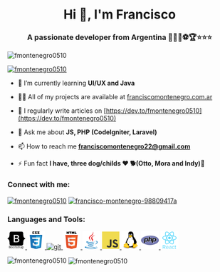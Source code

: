 <h1 align="center">Hi 👋, I'm Francisco</h1>
<h3 align="center">A passionate developer from Argentina 🧉🇦🇷⚽🏆⭐⭐⭐</h3>

<p align="left"> <img src="https://komarev.com/ghpvc/?username=fmontenegro0510&label=Profile%20views&color=0e75b6&style=flat" alt="fmontenegro0510" /> </p>

<p align="left"> <a href="https://github.com/ryo-ma/github-profile-trophy"><img src="https://github-profile-trophy.vercel.app/?username=fmontenegro0510" alt="fmontenegro0510" /></a> </p>

- 🌱 I’m currently learning **UI/UX and Java**

- 👨‍💻 All of my projects are available at [franciscomontenegro.com.ar](https://www.franciscomontenegro.com.ar)

- 📝 I regularly write articles on [https://dev.to/fmontenegro0510](https://dev.to/fmontenegro0510)

- 💬 Ask me about **JS, PHP (CodeIgniter, Laravel)**

- 📫 How to reach me **franciscomontenegro22@gmail.com**

- ⚡ Fun fact **I have, three dog/childs ❤️ 🐕(Otto, Mora and Indy)🐾**

<h3 align="left">Connect with me:</h3>
<p align="left">
<a href="https://dev.to/fmontenegro0510" target="blank"><img align="center" src="https://raw.githubusercontent.com/rahuldkjain/github-profile-readme-generator/master/src/images/icons/Social/devto.svg" alt="fmontenegro0510" height="30" width="40" /></a>
<a href="https://linkedin.com/in/francisco-montenegro-98809417a" target="blank"><img align="center" src="https://raw.githubusercontent.com/rahuldkjain/github-profile-readme-generator/master/src/images/icons/Social/linked-in-alt.svg" alt="francisco-montenegro-98809417a" height="30" width="40" /></a>
</p>

<h3 align="left">Languages and Tools:</h3>
<p align="left"> <a href="https://getbootstrap.com" target="_blank" rel="noreferrer"> <img src="https://raw.githubusercontent.com/devicons/devicon/master/icons/bootstrap/bootstrap-plain-wordmark.svg" alt="bootstrap" width="40" height="40"/> </a> <a href="https://www.w3schools.com/css/" target="_blank" rel="noreferrer"> <img src="https://raw.githubusercontent.com/devicons/devicon/master/icons/css3/css3-original-wordmark.svg" alt="css3" width="40" height="40"/> </a> <a href="https://git-scm.com/" target="_blank" rel="noreferrer"> <img src="https://www.vectorlogo.zone/logos/git-scm/git-scm-icon.svg" alt="git" width="40" height="40"/> </a> <a href="https://www.w3.org/html/" target="_blank" rel="noreferrer"> <img src="https://raw.githubusercontent.com/devicons/devicon/master/icons/html5/html5-original-wordmark.svg" alt="html5" width="40" height="40"/> </a> <a href="https://www.java.com" target="_blank" rel="noreferrer"> <img src="https://raw.githubusercontent.com/devicons/devicon/master/icons/java/java-original.svg" alt="java" width="40" height="40"/> </a> <a href="https://developer.mozilla.org/en-US/docs/Web/JavaScript" target="_blank" rel="noreferrer"> <img src="https://raw.githubusercontent.com/devicons/devicon/master/icons/javascript/javascript-original.svg" alt="javascript" width="40" height="40"/> </a> <a href="https://www.linux.org/" target="_blank" rel="noreferrer"> <img src="https://raw.githubusercontent.com/devicons/devicon/master/icons/linux/linux-original.svg" alt="linux" width="40" height="40"/> </a> <a href="https://www.php.net" target="_blank" rel="noreferrer"> <img src="https://raw.githubusercontent.com/devicons/devicon/master/icons/php/php-original.svg" alt="php" width="40" height="40"/> </a> <a href="https://reactjs.org/" target="_blank" rel="noreferrer"> <img src="https://raw.githubusercontent.com/devicons/devicon/master/icons/react/react-original-wordmark.svg" alt="react" width="40" height="40"/> </a> </p>

<p><img align="left" src="https://github-readme-stats.vercel.app/api/top-langs?username=fmontenegro0510&show_icons=true&locale=en&layout=compact" alt="fmontenegro0510" /></p>

<p>&nbsp;<img align="center" src="https://github-readme-stats.vercel.app/api?username=fmontenegro0510&show_icons=true&locale=en" alt="fmontenegro0510" /></p>

